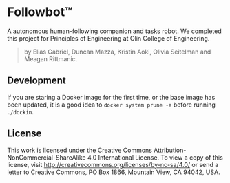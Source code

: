 # Followbot&trade;
A autonomous human-following companion and tasks robot. We completed this project for Principles of Engineering at Olin College of Engineering.

> by Elias Gabriel, Duncan Mazza, Kristin Aoki, Olivia Seitelman and Meagan Rittmanic.

## Development
If you are staring a Docker image for the first time, or the base image has been updated, it is a good idea to `docker system prune -a` before running `./dockin`.

## License
This work is licensed under the Creative Commons Attribution-NonCommercial-ShareAlike 4.0 International License. To view a copy of this license, visit http://creativecommons.org/licenses/by-nc-sa/4.0/ or send a letter to Creative Commons, PO Box 1866, Mountain View, CA 94042, USA.
